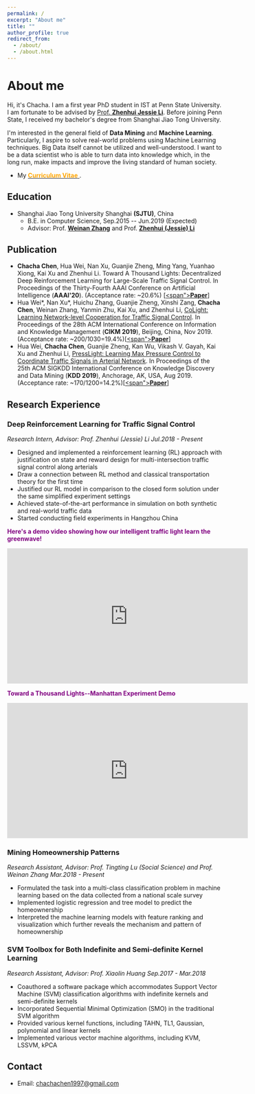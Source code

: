 ```yaml
---
permalink: /
excerpt: "About me"
title: ""
author_profile: true
redirect_from: 
  - /about/
  - /about.html
---
```


About me
======



Hi, it's Chacha. I am a first year PhD student in IST at Penn State University. I am fortunate to be advised by  [Prof. **Zhenhui Jessie Li**](https://faculty.ist.psu.edu/jessieli).  Before joining Penn State, I received my bachelor's degree from Shanghai Jiao Tong University.

<!--Computer Science, **Shanghai Jiao Tong University**. 
-->
I'm interested in the general field of **Data Mining** and **Machine Learning**. Particularly, I aspire to solve real-world problems using Machine Learning techniques. Big Data itself cannot be utilized and well-understood. I want to be a data scientist who is able to turn data into knowledge which, in the long run, make impacts and improve the living standard of human society.

<!--Currently, I am working as a research intern of the City Brain project on **intelligent traffic signal control**, advised by [Prof. **Zhenhui Jessie Li**](https://faculty.ist.psu.edu/jessieli).-->

- My [<span style="color:orange">**Curriculum Vitae** </span>](/files/Chacha_CV.pdf).



<!--We are doing very exciting and impactful things in Hangzhou. Here is some news about us!-->

<!--[<span style="color:purple">**@XINHUANET新华网** </span>AI-driven technology reshaping city traffic in China](http://www.xinhuanet.com/english/2018-03/10/c_137029827.htm)

[<span style="color:purple">**@WIRED** </span>  In China, Alibaba’s data-hungry AI is controlling (and watching) cities](https://www.wired.co.uk/article/alibaba-city-brain-artificial-intelligence-china-kuala-lumpur)-->

<!--[<span style="color:purple">**@Technode** </span> Hangzhou is becoming a pioneer in urban digitization](https://technode.com/2018/09/19/hangzhou-digitization-pioneer/)

[<span style="color:purple">**@Alwihda Info** </span>Hangzhou growing ‘smarter’ thanks to AI technology](https://www.alwihdainfo.com/Hangzhou-growing-smarter-thanks-to-AI-technology_a58657.html)-->


## Education
- Shanghai Jiao Tong University Shanghai **(SJTU)**, China
	- B.E. in Computer Science, Sep.2015 -- Jun.2019 (Expected)
	<!--- GPA: 3.68/4.0 (87.1/100) -->
	- Advisor:  Prof. [**Weinan Zhang**](http://wnzhang.net/) and Prof. [**Zhenhui (Jessie) Li**](https://faculty.ist.psu.edu/jessieli/Site/index.html)

## Publication
- **Chacha Chen**, Hua Wei, Nan Xu, Guanjie Zheng, Ming Yang, Yuanhao Xiong, Kai Xu and Zhenhui Li. Toward A Thousand Lights: Decentralized Deep Reinforcement Learning for Large-Scale Traffic Signal Control. In Proceedings of the Thirty-Fourth AAAI Conference on Artificial Intelligence (**AAAI'20**). (Acceptance rate: ~20.6\%) [[<span">**Paper**</span>](/files/chacha-AAAI2020.pdf)]
- Hua Wei*, Nan Xu*, Huichu Zhang, Guanjie Zheng, Xinshi Zang, **Chacha Chen**, Weinan Zhang, Yanmin Zhu, Kai Xu, and Zhenhui Li, [CoLight: Learning Network-level Cooperation for Traffic Signal Control](https://arxiv.org/pdf/1905.05717.pdf). In Proceedings of the 28th ACM International Conference on Information and Knowledge Management (**CIKM 2019**), Beijing, China, Nov 2019. (Acceptance rate: ~200/1030=19.4%)[[<span">**Paper**</span>](http://personal.psu.edu/hzw77/publications/colight-cikm19.pdf)]
- Hua Wei, **Chacha Chen**, Guanjie Zheng, Kan Wu, Vikash V. Gayah, Kai Xu and Zhenhui Li, [PressLight: Learning Max Pressure Control to Coordinate Traffic Signals in Arterial Network](https://dl.acm.org/citation.cfm?id=3330949). In Proceedings of the 25th ACM SIGKDD International Conference on Knowledge Discovery and Data Mining (**KDD 2019**), Anchorage, AK, USA, Aug 2019. (Acceptance rate: ~170/1200=14.2%)[[<span">**Paper**</span>](http://personal.psu.edu/hzw77/publications/presslight-kdd19.pdf)]





## Research Experience

### Deep Reinforcement Learning for Traffic Signal Control 
_Research Intern, Advisor: Prof. Zhenhui (Jessie) Li Jul.2018 - Present_  

- Designed and implemented a reinforcement learning (RL) approach with justification on state and reward design for multi-intersection traffic signal control along arterials
- Draw a connection between RL method and classical transportation theory for the first time
- Justified our RL model in comparison to the closed form solution under the same simplified experiment settings
- Achieved state-of-the-art performance in simulation on both synthetic and real-world traffic data
- Started conducting field experiments in Hangzhou China

<span style="color:purple">**Here's a demo video showing how our intelligent traffic light learn the greenwave!** </span> 
<iframe width="560" height="315" src="https://www.youtube.com/embed/0zeHDpv361Q" frameborder="0" allow="accelerometer; autoplay; encrypted-media; gyroscope; picture-in-picture" allowfullscreen></iframe>

<!--<span style="color:purple">**Hangzhou Intelligent Signal Control System Demo** </span> 

<iframe width="560" height="315" src="https://www.youtube.com/embed/Oj2rRASpPGQ" frameborder="0" allow="accelerometer; autoplay; encrypted-media; gyroscope; picture-in-picture" allowfullscreen></iframe>-->

<span style="color:purple">**Toward a Thousand Lights--Manhattan Experiment Demo** </span> 

<iframe width="560" height="315" src="https://www.youtube.com/embed/-UulnApXbjM" frameborder="0" allow="accelerometer; autoplay; encrypted-media; gyroscope; picture-in-picture" allowfullscreen></iframe>

### Mining Homeownership Patterns 
_Research Assistant, Advisor: Prof. Tingting Lu (Social Science) and Prof. Weinan Zhang Mar.2018 - Present_

- Formulated the task into a multi-class classification problem in machine learning based on the data collected from a national scale survey
- Implemented logistic regression and tree model to predict the homeownership
- Interpreted the machine learning models with feature ranking and visualization which further reveals the
mechanism and pattern of homeownership

### SVM Toolbox for Both Indefinite and Semi-definite Kernel Learning 
_Research Assistant, Advisor: Prof. Xiaolin Huang Sep.2017 - Mar.2018_

- Coauthored a software package which accommodates Support Vector Machine (SVM) classification algorithms with indefinite kernels and semi-definite kernels
- Incorporated Sequential Minimal Optimization (SMO) in the traditional SVM algorithm
- Provided various kernel functions, including TAHN, TL1, Gaussian, polynomial and linear kernels
- Implemented various vector machine algorithms, including KVM, LSSVM, kPCA

## Contact
- Email: chachachen1997@gmail.com
<!--- Tel: (+1)8146992243-->
<!--- Skype: chachachen1997-->
<!--- Address: 800 Dongchuan Rd, Minhang Campus, Shanghai Jiaotong University, Shanghai-->


<!--## Miscellaneous
- Volunteer: Organized a bazaar selling study notes to help people with kidney disease
- Programming: C/C++, Python, C#, Java, JavaScript, SQL
- Interests: badminton, swimming, photography-->

<!--Other places to find me: facebook, weibo (in Chinese)-->
